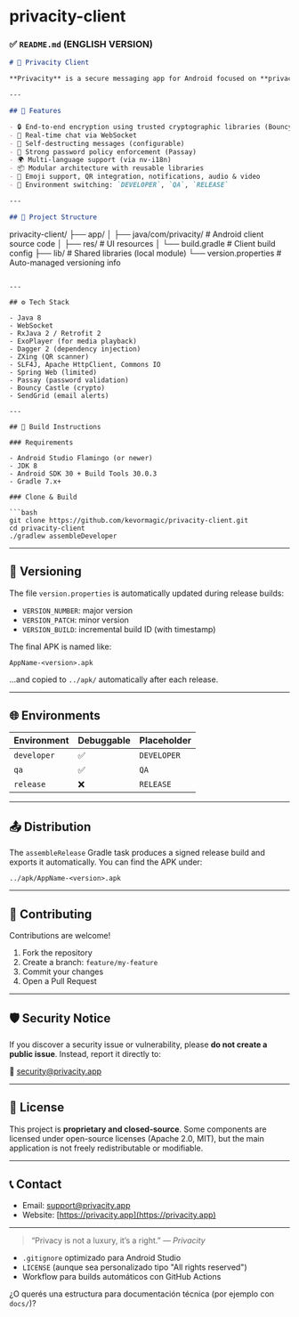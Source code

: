 # privacity-client

### ✅ `README.md` (ENGLISH VERSION)

```markdown
# 📱 Privacity Client

**Privacity** is a secure messaging app for Android focused on **privacy**, **confidentiality**, and **end-to-end encryption**. This is the **Android client**, built in **Java**, using **WebSocket** for real-time communication and designed to protect user data against tracking, leaks, and unauthorized access.

---

## 🔐 Features

- 🔒 End-to-end encryption using trusted cryptographic libraries (Bouncy Castle)
- 📡 Real-time chat via WebSocket
- 🧨 Self-destructing messages (configurable)
- 🔑 Strong password policy enforcement (Passay)
- 🌍 Multi-language support (via nv-i18n)
- 📦 Modular architecture with reusable libraries
- 🎯 Emoji support, QR integration, notifications, audio & video
- 🧪 Environment switching: `DEVELOPER`, `QA`, `RELEASE`

---

## 🧩 Project Structure

```

privacity-client/
├── app/
│   ├── java/com/privacity/         # Android client source code
│   ├── res/                        # UI resources
│   └── build.gradle                # Client build config
├── lib/                            # Shared libraries (local module)
└── version.properties              # Auto-managed versioning info

````

---

## ⚙️ Tech Stack

- Java 8
- WebSocket
- RxJava 2 / Retrofit 2
- ExoPlayer (for media playback)
- Dagger 2 (dependency injection)
- ZXing (QR scanner)
- SLF4J, Apache HttpClient, Commons IO
- Spring Web (limited)
- Passay (password validation)
- Bouncy Castle (crypto)
- SendGrid (email alerts)

---

## 🚀 Build Instructions

### Requirements

- Android Studio Flamingo (or newer)
- JDK 8
- Android SDK 30 + Build Tools 30.0.3
- Gradle 7.x+

### Clone & Build

```bash
git clone https://github.com/kevormagic/privacity-client.git
cd privacity-client
./gradlew assembleDeveloper
````

---

## 🧮 Versioning

The file `version.properties` is automatically updated during release builds:

* `VERSION_NUMBER`: major version
* `VERSION_PATCH`: minor version
* `VERSION_BUILD`: incremental build ID (with timestamp)

The final APK is named like:

```
AppName-<version>.apk
```

...and copied to `../apk/` automatically after each release.

---

## 🌐 Environments

| Environment | Debuggable | Placeholder |
| ----------- | ---------- | ----------- |
| `developer` | ✅          | `DEVELOPER` |
| `qa`        | ✅          | `QA`        |
| `release`   | ❌          | `RELEASE`   |

---

## 📤 Distribution

The `assembleRelease` Gradle task produces a signed release build and exports it automatically. You can find the APK under:

```
../apk/AppName-<version>.apk
```

---

## 🤝 Contributing

Contributions are welcome!

1. Fork the repository
2. Create a branch: `feature/my-feature`
3. Commit your changes
4. Open a Pull Request

---

## 🛡️ Security Notice

If you discover a security issue or vulnerability, please **do not create a public issue**. Instead, report it directly to:

📧 [security@privacity.app](mailto:security@privacity.app)

---

## 📃 License

This project is **proprietary and closed-source**. Some components are licensed under open-source licenses (Apache 2.0, MIT), but the main application is not freely redistributable or modifiable.

---

## 📞 Contact

* Email: [support@privacity.app](mailto:support@privacity.app)
* Website: [https://privacity.app](https://privacity.app)

---

> “Privacy is not a luxury, it’s a right.” — *Privacity*



- `.gitignore` optimizado para Android Studio
- `LICENSE` (aunque sea personalizado tipo "All rights reserved")
- Workflow para builds automáticos con GitHub Actions

¿O querés una estructura para documentación técnica (por ejemplo con `docs/`)?
```

